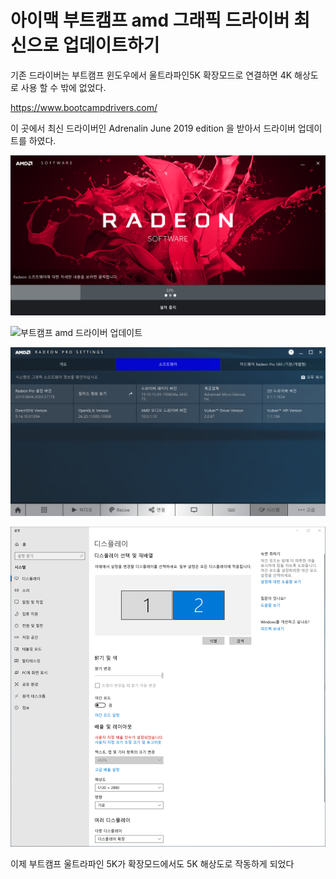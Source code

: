 # 아이맥 부트캠프 amd 그래픽 드라이버 최신으로 업데이트하기

기존 드라이버는 부트캠프 윈도우에서 울트라파인5K 확장모드로 연결하면 4K 해상도로 사용 할 수 밖에 없었다.

https://www.bootcampdrivers.com/

이 곳에서 최신 드라이버인 Adrenalin June 2019 edition 을 받아서 드라이버 업데이트를 하였다.

![부트캠프 amd 드라이버 업데이트](./imgs/amd.png)

![부트캠프 amd 드라이버 업데이트](./imgs/amd1.png)

![부트캠프 amd 드라이버 업데이트](./imgs/amd2.png)

![부트캠프 amd 드라이버 업데이트](./imgs/amd3.png)

이제 부트캠프 울트라파인 5K가 확장모드에서도 5K 해상도로 작동하게 되었다
